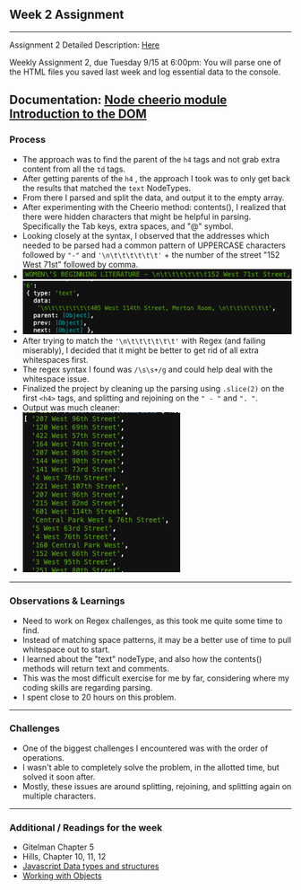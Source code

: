 ##  Week 2 Assignment
---
Assignment 2 Detailed Description: [Here](https://github.com/leeallennyc/data-structures-fall-2020/blob/master/week2_assignment.md)

Weekly Assignment 2, due Tuesday 9/15 at 6:00pm:
You will parse one of the HTML files you saved last week and log essential data to the console.

Documentation:
[Node cheerio module](https://www.npmjs.com/package/cheerio)
[Introduction to the DOM](https://developer.mozilla.org/en-US/docs/Web/API/Document_Object_Model/Introduction)
--- 
### Process

* The approach was to find the parent of the `h4` tags and not grab extra content from all the `td` tags.
* After getting parents of the `h4` , the approach I took was to only get back the results that matched the `text` NodeTypes.
* From there I parsed and split the data, and output it to the empty array.
* After experimenting with the Cheerio method: contents(), I realized that there were hidden characters that might be helpful in parsing. Specifically the Tab keys, extra spaces, and "@" symbol.
* Looking closely at the syntax, I observed that the addresses which needed to be parsed had a common pattern of UPPERCASE characters followed by `"-"` and `'\n\t\t\t\t\t\t'` + the number of the street "152 West 71st" followed by comma. 
* ![alt text](https://github.com/leeallennyc/data-structures-fall-2020/blob/master/week2/images/All%20Caps%20Preview.png "Tabs and New Line")
* ![alt text](https://github.com/leeallennyc/data-structures-fall-2020/blob/master/week2/images/Tabs%202.png "Tabs and New Line")
* After trying to match the `'\n\t\t\t\t\t\t'` with Regex (and failing miserably), I decided that it might be better to get rid of all extra whitespaces first. 
* The regex syntax I found was `/\s\s+/g` and could help deal with the whitespace issue.  
* Finalized the project by cleaning up the parsing using `.slice(2)` on the first `<h4>` tags, and splitting and rejoining on the ` " - " ` and `". "`.
* Output was much cleaner: 
* ![alt text](https://github.com/leeallennyc/data-structures-fall-2020/blob/master/week2/images/final%20array.png "Final Output")
 
--- 
### Observations & Learnings
* Need to work on Regex challenges, as this took me quite some time to find.
* Instead of matching space patterns, it may be a better use of time to pull whitespace out to start.
* I learned about the "text" nodeType, and also how the contents() methods will return text and comments.
* This was the most difficult exercise for me by far, considering where my coding skills are regarding parsing.
* I spent close to 20 hours on this problem. 
---
### Challenges
* One of the biggest challenges I encountered was with the order of operations. 
* I wasn't able to completely solve the problem, in the allotted time, but solved it soon after.
* Mostly, these issues are around splitting, rejoining, and splitting again on multiple characters. 
---
### Additional / Readings for the week
* Gitelman Chapter 5
* Hills, Chapter 10, 11, 12
* [Javascript Data types and structures](https://developer.mozilla.org/en-US/docs/Web/JavaScript/Data_structures)
* [Working with Objects](https://developer.mozilla.org/en-US/docs/Web/JavaScript/Guide/Working_with_Objects)
